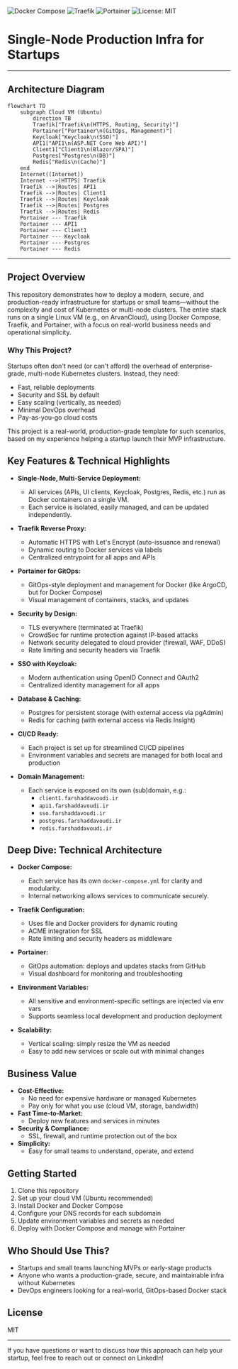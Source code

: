![Docker Compose](https://img.shields.io/badge/Docker--Compose-Production--Ready-blue?logo=docker)
![Traefik](https://img.shields.io/badge/Traefik-Reverse%20Proxy-0e83cd?logo=traefikproxy)
![Portainer](https://img.shields.io/badge/Portainer-GitOps%20for%20Docker-13b5ea?logo=portainer)
![License: MIT](https://img.shields.io/badge/License-MIT-yellow.svg)

# Single-Node Production Infra for Startups

---

## Architecture Diagram

```mermaid
flowchart TD
    subgraph Cloud VM (Ubuntu)
        direction TB
        Traefik["Traefik\n(HTTPS, Routing, Security)"]
        Portainer["Portainer\n(GitOps, Management)"]
        Keycloak["Keycloak\n(SSO)"]
        API1["API1\n(ASP.NET Core Web API)"]
        Client1["Client1\n(Blazor/SPA)"]
        Postgres["Postgres\n(DB)"]
        Redis["Redis\n(Cache)"]
    end
    Internet((Internet))
    Internet -->|HTTPS| Traefik
    Traefik -->|Routes| API1
    Traefik -->|Routes| Client1
    Traefik -->|Routes| Keycloak
    Traefik -->|Routes| Postgres
    Traefik -->|Routes| Redis
    Portainer --- Traefik
    Portainer --- API1
    Portainer --- Client1
    Portainer --- Keycloak
    Portainer --- Postgres
    Portainer --- Redis
```

---

## Project Overview

This repository demonstrates how to deploy a modern, secure, and production-ready infrastructure for startups or small teams—without the complexity and cost of Kubernetes or multi-node clusters. The entire stack runs on a single Linux VM (e.g., on ArvanCloud), using Docker Compose, Traefik, and Portainer, with a focus on real-world business needs and operational simplicity.

### Why This Project?

Startups often don't need (or can't afford) the overhead of enterprise-grade, multi-node Kubernetes clusters. Instead, they need:

- Fast, reliable deployments
- Security and SSL by default
- Easy scaling (vertically, as needed)
- Minimal DevOps overhead
- Pay-as-you-go cloud costs

This project is a real-world, production-grade template for such scenarios, based on my experience helping a startup launch their MVP infrastructure.

## Key Features & Technical Highlights

- **Single-Node, Multi-Service Deployment:**

  - All services (APIs, UI clients, Keycloak, Postgres, Redis, etc.) run as Docker containers on a single VM.
  - Each service is isolated, easily managed, and can be updated independently.

- **Traefik Reverse Proxy:**

  - Automatic HTTPS with Let's Encrypt (auto-issuance and renewal)
  - Dynamic routing to Docker services via labels
  - Centralized entrypoint for all apps and APIs

- **Portainer for GitOps:**

  - GitOps-style deployment and management for Docker (like ArgoCD, but for Docker Compose)
  - Visual management of containers, stacks, and updates

- **Security by Design:**

  - TLS everywhere (terminated at Traefik)
  - CrowdSec for runtime protection against IP-based attacks
  - Network security delegated to cloud provider (firewall, WAF, DDoS)
  - Rate limiting and security headers via Traefik

- **SSO with Keycloak:**

  - Modern authentication using OpenID Connect and OAuth2
  - Centralized identity management for all apps

- **Database & Caching:**

  - Postgres for persistent storage (with external access via pgAdmin)
  - Redis for caching (with external access via Redis Insight)

- **CI/CD Ready:**

  - Each project is set up for streamlined CI/CD pipelines
  - Environment variables and secrets are managed for both local and production

- **Domain Management:**
  - Each service is exposed on its own (sub)domain, e.g.:
    - `client1.farshaddavoudi.ir`
    - `api1.farshaddavoudi.ir`
    - `sso.farshaddavoudi.ir`
    - `postgres.farshaddavoudi.ir`
    - `redis.farshaddavoudi.ir`

## Deep Dive: Technical Architecture

- **Docker Compose:**

  - Each service has its own `docker-compose.yml` for clarity and modularity.
  - Internal networking allows services to communicate securely.

- **Traefik Configuration:**

  - Uses file and Docker providers for dynamic routing
  - ACME integration for SSL
  - Rate limiting and security headers as middleware

- **Portainer:**

  - GitOps automation: deploys and updates stacks from GitHub
  - Visual dashboard for monitoring and troubleshooting

- **Environment Variables:**

  - All sensitive and environment-specific settings are injected via env vars
  - Supports seamless local development and production deployment

- **Scalability:**
  - Vertical scaling: simply resize the VM as needed
  - Easy to add new services or scale out with minimal changes

## Business Value

- **Cost-Effective:**
  - No need for expensive hardware or managed Kubernetes
  - Pay only for what you use (cloud VM, storage, bandwidth)
- **Fast Time-to-Market:**
  - Deploy new features and services in minutes
- **Security & Compliance:**
  - SSL, firewall, and runtime protection out of the box
- **Simplicity:**
  - Easy for small teams to understand, operate, and extend

## Getting Started

1. Clone this repository
2. Set up your cloud VM (Ubuntu recommended)
3. Install Docker and Docker Compose
4. Configure your DNS records for each subdomain
5. Update environment variables and secrets as needed
6. Deploy with Docker Compose and manage with Portainer

## Who Should Use This?

- Startups and small teams launching MVPs or early-stage products
- Anyone who wants a production-grade, secure, and maintainable infra without Kubernetes
- DevOps engineers looking for a real-world, GitOps-based Docker stack

## License

MIT

---

If you have questions or want to discuss how this approach can help your startup, feel free to reach out or connect on LinkedIn!
